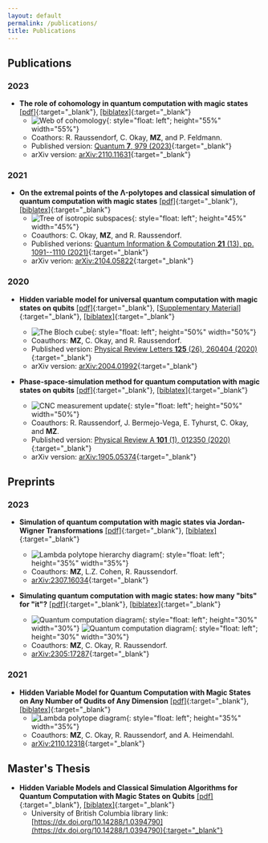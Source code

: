 ```yaml
---
layout: default
permalink: /publications/
title: Publications
---
```


## Publications

### 2023
- **The role of cohomology in quantum computation with magic states** [[pdf]](/files/papers/q-2023-04-13-979.pdf){:target="_blank"}, [[biblatex]](/files/papers/q-2023-04-13-979_biblatex.txt){:target="_blank"}
  - ![Web of cohomology](/files/papers/q-2023-04-13-979_figure.jpg){: style="float: left"; height="55%" width="55%"}
  - Coathors: R. Raussendorf, C. Okay, **MZ**, and P. Feldmann.
  - Published version: [Quantum **7**, 979 (2023)](	https://doi.org/10.22331/q-2023-04-13-979){:target="_blank"}
  - arXiv version: [arXiv:2110.11631](https://arxiv.org/abs/2110.11631){:target="_blank"}

### 2021
- **On the extremal points of the Λ-polytopes and classical simulation of quantum computation with magic states** [[pdf]](/files/papers/QIC21.13-14-2.pdf){:target="_blank"}, [[biblatex]](/files/papers/QIC21.13-14-2_biblatex.txt){:target="_blank"}
  - ![Tree of isotropic subspaces](/files/papers/QIC21.13-14-2_figure.png){: style="float: left"; height="45%" width="45%"}
  - Coauthors: C. Okay, **MZ**, and R. Raussendorf.
  - Published verions: [Quantum Information & Computation **21** (13), pp. 1091--1110 (2021)](https://doi.org/10.26421/QIC21.13-14-2){:target="_blank"}
  - arXiv verion: [arXiv:2104.05822](https://arxiv.org/abs/2104.05822){:target="_blank"}

### 2020
- **Hidden variable model for universal quantum computation with magic states on qubits** [[pdf]](/files/papers/PhysRevLett.125.260404.pdf){:target="_blank"}, [[Supplementary Material]](/files/papers/UniversalQCSI_HVM_Suppl.pdf){:target="_blank"}, [[biblatex]](/files/papers/PhysRevLett.125.260404_biblatex.txt){:target="_blank"}
  - ![The Bloch cube](/files/papers/PhysRevLett.125.260404_figure.png){: style="float: left"; height="50%" width="50%"}
  - Coauthors: **MZ**, C. Okay, and R. Raussendorf.
  - Published version: [Physical Review Letters **125** (26), 260404 (2020)](https://link.aps.org/doi/10.1103/PhysRevLett.125.260404){:target="_blank"}
  - arXiv version: [arXiv:2004.01992](https://arxiv.org/abs/2004.01992){:target="_blank"}

- **Phase-space-simulation method for quantum computation with magic states on qubits** [[pdf]](/files/papers/PhysRevA.101.012350.pdf){:target="_blank"}, [[biblatex]](/files/papers/PhysRevA.101.012350_biblatex.txt){:target="_blank"}
  - ![CNC measurement update](/files/papers/PhysRevA.101.012350_figure.png){: style="float: left"; height="50%" width="50%"}
  - Coauthors: R. Raussendorf, J. Bermejo-Vega, E. Tyhurst, C. Okay, and **MZ**.
  - Published version: [Physical Review A **101** (1), 012350 (2020)](https://link.aps.org/doi/10.1103/PhysRevA.101.012350){:target="_blank"}
  - arXiv version: [arXiv:1905.05374](https://arxiv.org/abs/1905.05374){:target="_blank"}


## Preprints

### 2023
- **Simulation of quantum computation with magic states via Jordan-Wigner Transformations** [[pdf]](/files/papers/2307.16034.pdf){:target="_blank"}, [[biblatex]](/files/papers/2307.16034_biblatex.txt){:target="_blank"}
  - ![Lambda polytope hierarchy diagram](/files/papers/2307.16034_figure.png){: style="float: left"; height="35%" width="35%"}
  - Coauthors: **MZ**, L.Z. Cohen, R. Raussendorf.
  - [arXiv:2307.16034](https://arxiv.org/abs/2307.16034){:target="_blank"}

- **Simulating quantum computation with magic states: how many "bits" for "it"?** [[pdf]](/files/papers/2305.17287.pdf){:target="_blank"}, [[biblatex]](/files/papers/2305.17287_biblatex.txt){:target="_blank"}
  - ![Quantum computation diagram](/files/papers/2305.17287_figure1.png){: style="float: left"; height="30%" width="30%"} ![Quantum computation diagram](/files/papers/2305.17287_figure2.png){: style="float: left"; height="30%" width="30%"}
  - Coauthors: **MZ**, C. Okay, R. Raussendorf.
  - [arXiv:2305:17287](https://arxiv.org/abs/2305.17287){:target="_blank"}

### 2021
- **Hidden Variable Model for Quantum Computation with Magic States on Any Number of Qudits of Any Dimension** [[pdf]](/files/papers/2110.12318.pdf){:target="_blank"}, [[biblatex]](/files/papers/2110.12318_biblatex.txt){:target="_blank"}
  - ![Lambda polytope diagram](/files/papers/2110.12318_figure.png){: style="float: left"; height="35%" width="35%"}
  - Coauthors: **MZ**, C. Okay, R. Raussendorf, and A. Heimendahl.
  - [arXiv:2110.12318](https://arxiv.org/abs/2110.12318){:target="_blank"}


## Master's Thesis
- **Hidden Variable Models and Classical Simulation Algorithms for Quantum Computation with Magic States on Qubits** [[pdf]](/files/papers/ubc_2020_november_zurel_michael.pdf){:target="_blank"}, [[biblatex]](files/papers/ubc_2020_november_zurel_michael_biblatex.txt){:target="_blank"}
  - University of British Columbia library link: [https://dx.doi.org/10.14288/1.0394790](https://dx.doi.org/10.14288/1.0394790){:target="_blank"}
